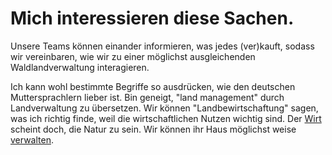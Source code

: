 # Mich interessieren diese Sachen.

Unsere Teams können einander informieren, was jedes (ver)kauft, sodass wir vereinbaren, wie wir zu einer möglichst ausgleichenden Waldlandverwaltung interagieren.

Ich kann wohl bestimmte Begriffe so ausdrücken, wie den deutschen Muttersprachlern lieber ist. Bin geneigt, "land management" durch Landverwaltung zu übersetzen. Wir können "Landbewirtschaftung" sagen, was ich richtig finde, weil die wirtschaftlichen Nutzen wichtig sind. Der [Wirt](https://www.duden.de/rechtschreibung/Wirt) scheint doch, die Natur zu sein. Wir können ihr Haus möglichst weise [verwalten](https://www.duden.de/rechtschreibung/walten).
